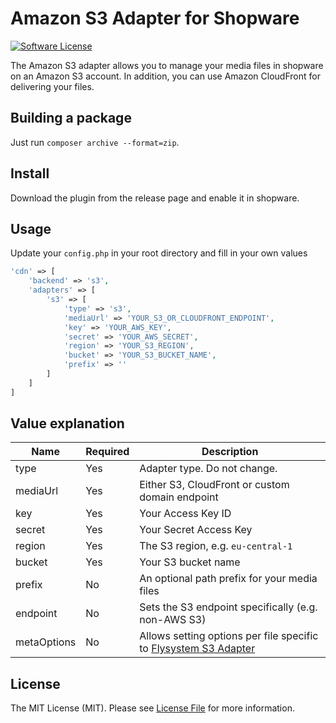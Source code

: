 # Amazon S3 Adapter for Shopware

[![Software License](https://img.shields.io/badge/license-MIT-brightgreen.svg?style=flat-square)](LICENSE.md)

The Amazon S3 adapter allows you to manage your media files in shopware on an Amazon S3 account. In addition, you can use Amazon CloudFront for delivering your files.

## Building a package

Just run `composer archive --format=zip`.

## Install

Download the plugin from the release page and enable it in shopware.

## Usage

Update your `config.php` in your root directory and fill in your own values

```php
'cdn' => [
    'backend' => 's3',
    'adapters' => [
        's3' => [
            'type' => 's3',
            'mediaUrl' => 'YOUR_S3_OR_CLOUDFRONT_ENDPOINT',
            'key' => 'YOUR_AWS_KEY',
            'secret' => 'YOUR_AWS_SECRET',
            'region' => 'YOUR_S3_REGION',
            'bucket' => 'YOUR_S3_BUCKET_NAME',
            'prefix' => ''
        ]
    ]
]
```

## Value explanation


| Name | Required | Description |
|------|----------|-------------|
| type | Yes | Adapter type. Do not change. |
| mediaUrl | Yes | Either S3, CloudFront or custom domain endpoint |
| key | Yes | Your Access Key ID |
| secret | Yes | Your Secret Access Key |
| region | Yes | The S3 region, e.g. `eu-central-1` |
| bucket | Yes | Your S3 bucket name |
| prefix | No | An optional path prefix for your media files |
| endpoint | No | Sets the S3 endpoint specifically (e.g. non-AWS S3) |
| metaOptions | No | Allows setting options per file specific to [Flysystem S3 Adapter](https://github.com/thephpleague/flysystem-aws-s3-v3/blob/4dea5e457d046b43434824e68e64f45a8dc7eeda/src/AwsS3Adapter.php#L31) |

## License

The MIT License (MIT). Please see [License File](LICENSE) for more information.
